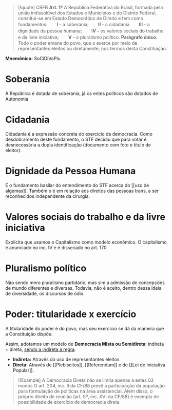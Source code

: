 >[!quote] CRFB
**Art. 1º** A República Federativa do Brasil, formada pela união indissolúvel dos Estados e Municípios e do Distrito Federal, constitui-se em Estado Democrático de Direito e tem como fundamentos:
ㅤㅤ**I -** a soberania;
ㅤㅤ**II -** a cidadania
ㅤㅤ**III -** a dignidade da pessoa humana;
ㅤㅤI**V -** os valores sociais do trabalho e da livre iniciativa;
ㅤㅤ**V -** o pluralismo político.
**Parágrafo único.** Todo o poder emana do povo, que o exerce por meio de representantes eleitos ou diretamente, nos termos desta Constituição.

**Mnemônico:** SoCiDiVaPlu

# Soberania
A República é dotada de soberania, já os entes políticos são dotados de Autonomia

# Cidadania
Cidadania é a expressão concreta do exercício da democracia.
Como desdobramento deste fundamento, o STF decidiu que para votar é desnecessária a dupla identificação (documento com foto e título de eleitor).

# Dignidade da Pessoa Humana
É o fundamento basilar do entendimento do STF acerca do [[uso de algemas]].
Também o é em relação aos direitos das pessoas trans, a ser reconhecidos independente da cirurgia.

# Valores sociais do trabalho e da livre iniciativa
Explicita que usamos o Capitalismo como modelo econômico.
O capitalismo é anunciado no inc. IV e é dissecado no art. 170.

# Pluralismo político
Não sendo mero pluralismo partidário, mas sim a admissão de concepções de mundo diferentes e diversas.
Todavia, não é aceito, dentro dessa ideia de diversidade, os discursos de ódio.

# Poder: titularidade x exercício
A titularidade do poder é do povo, mas seu exercício se dá da maneira que a Constituição dispõe.

Assim, adotamos um modelo de **Democracia Mista ou Semidireta**: indireta + direta, <u>sendo a indireta a regra</u>.
- **Indireta:** Através do uso de representantes eleitos
- **Direta:** Através de [[Plebiscitos]], [[Referendum]] e de [[Lei de Iniciativa Popular]].

>[!Example] A Democracia Direta não se limita apenas a estes 03 modos
>O art. 204, inc. II da CF/88 prevê a participação da população para formulação de políticas na área assistencial. Além disso, o próprio direito de reunião (art. 5º, inc. XVI da CF/88) é exemplo de possibilidade de exercício de democracia direta.

